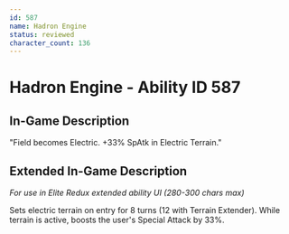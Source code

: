 ```yaml
---
id: 587
name: Hadron Engine
status: reviewed
character_count: 136
---
```


# Hadron Engine - Ability ID 587

## In-Game Description
"Field becomes Electric. +33% SpAtk in Electric Terrain."

## Extended In-Game Description
*For use in Elite Redux extended ability UI (280-300 chars max)*

Sets electric terrain on entry for 8 turns (12 with Terrain Extender). While terrain is active, boosts the user's Special Attack by 33%.
